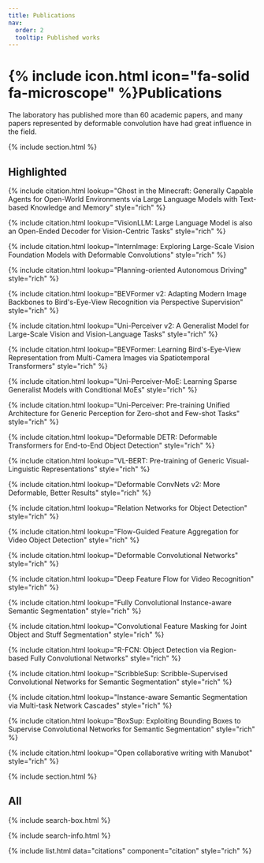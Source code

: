 ```yaml
---
title: Publications
nav:
  order: 2
  tooltip: Published works
---
```


# {% include icon.html icon="fa-solid fa-microscope" %}Publications

The laboratory has published more than 60 academic papers, and many papers represented by deformable convolution have had great influence in the field.

{% include section.html %}

## Highlighted

{% include citation.html lookup="Ghost in the Minecraft: Generally Capable Agents for Open-World Environments via Large Language Models with Text-based Knowledge and Memory" style="rich" %}

{% include citation.html lookup="VisionLLM: Large Language Model is also an Open-Ended Decoder for Vision-Centric Tasks" style="rich" %}

{% include citation.html lookup="InternImage: Exploring Large-Scale Vision Foundation Models with Deformable Convolutions" style="rich" %}

{% include citation.html lookup="Planning-oriented Autonomous Driving" style="rich" %}

{% include citation.html lookup="BEVFormer v2: Adapting Modern Image Backbones to Bird's-Eye-View Recognition via Perspective Supervision" style="rich" %}

{% include citation.html lookup="Uni-Perceiver v2: A Generalist Model for Large-Scale Vision and Vision-Language Tasks" style="rich" %}

{% include citation.html lookup="BEVFormer: Learning Bird's-Eye-View Representation from Multi-Camera Images via Spatiotemporal Transformers" style="rich" %}

{% include citation.html lookup="Uni-Perceiver-MoE: Learning Sparse Generalist Models with Conditional MoEs" style="rich" %}

{% include citation.html lookup="Uni-Perceiver: Pre-training Unified Architecture for Generic Perception for Zero-shot and Few-shot Tasks" style="rich" %}

{% include citation.html lookup="Deformable DETR: Deformable Transformers for End-to-End Object Detection" style="rich" %}

{% include citation.html lookup="VL-BERT: Pre-training of Generic Visual-Linguistic Representations" style="rich" %}

{% include citation.html lookup="Deformable ConvNets v2: More Deformable, Better Results" style="rich" %}

{% include citation.html lookup="Relation Networks for Object Detection" style="rich" %}

{% include citation.html lookup="Flow-Guided Feature Aggregation for Video Object Detection" style="rich" %}

{% include citation.html lookup="Deformable Convolutional Networks" style="rich" %}

{% include citation.html lookup="Deep Feature Flow for Video Recognition" style="rich" %}

{% include citation.html lookup="Fully Convolutional Instance-aware Semantic Segmentation" style="rich" %}

{% include citation.html lookup="Convolutional Feature Masking for Joint Object and Stuff Segmentation" style="rich" %}

{% include citation.html lookup="R-FCN: Object Detection via Region-based Fully Convolutional Networks" style="rich" %}

{% include citation.html lookup="ScribbleSup: Scribble-Supervised Convolutional Networks for Semantic Segmentation" style="rich" %}

{% include citation.html lookup="Instance-aware Semantic Segmentation via Multi-task Network Cascades" style="rich" %}

{% include citation.html lookup="BoxSup: Exploiting Bounding Boxes to Supervise Convolutional Networks for Semantic Segmentation" style="rich" %}

{% include citation.html lookup="Open collaborative writing with Manubot" style="rich" %}

{% include section.html %}

## All

{% include search-box.html %}

{% include search-info.html %}

{% include list.html data="citations" component="citation" style="rich" %}
